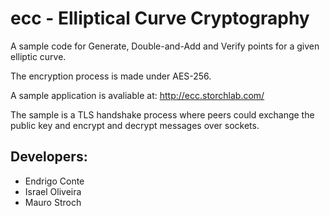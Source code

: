 ecc - Elliptical Curve Cryptography
===================================

A sample code for Generate, Double-and-Add and Verify points for a given elliptic curve.

The encryption process is made under AES-256.

A sample application is avaliable at: http://ecc.storchlab.com/

The sample is a TLS handshake process where peers could exchange the public key and encrypt and decrypt messages over sockets.

Developers:
-----------
- Endrigo Conte
- Israel Oliveira
- Mauro Stroch
